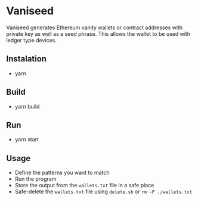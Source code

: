 # Vaniseed

Vaniseed generates Ethereum vanity wallets or contract addresses with private key as well as a seed phrase.
This allows the wallet to be used with ledger type devices.

## Instalation

- yarn

## Build

- yarn build

## Run

- yarn start

## Usage

- Define the patterns you want to match
- Run the program
- Store the output from the `wallets.txt` file in a safe place
- Safe-delete the `wallets.txt` file using `delete.sh` or `rm -P ./wallets.txt`
